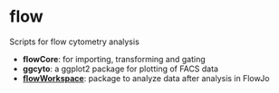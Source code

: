 # flow
Scripts for flow cytometry analysis

+ **flowCore**: for importing, transforming and gating
+ **ggcyto**: a ggplot2 package for plotting of FACS data
+ [**flowWorkspace**](https://bioconductor.org/packages/release/bioc/html/flowWorkspace.html): package to analyze data after analysis in FlowJo
